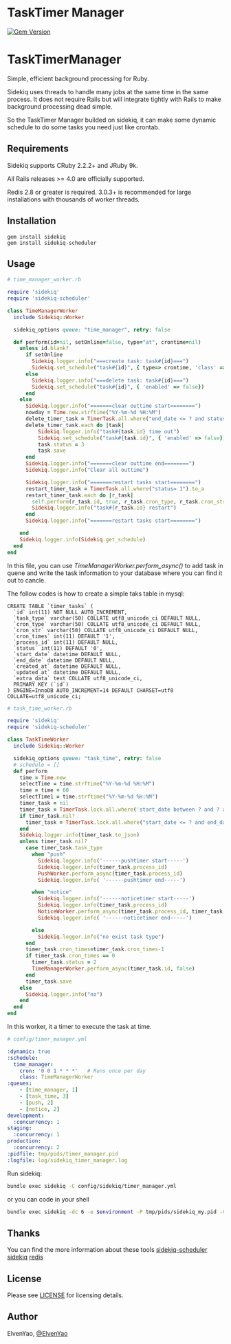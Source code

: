 TaskTimer Manager
================

[![Gem Version](https://badge.fury.io/rb/sidekiq.svg)](https://rubygems.org/gems/sidekiq)

# TaskTimerManager
Simple, efficient background processing for Ruby.

Sidekiq uses threads to handle many jobs at the same time in the
same process.  It does not require Rails but will integrate tightly with
Rails to make background processing dead simple.

So the TaskTimer Manager builded on sidekiq, it can make some dynamic schedule to 
do some tasks you need just like crontab.


Requirements
-----------------

Sidekiq supports CRuby 2.2.2+ and JRuby 9k.

All Rails releases >= 4.0 are officially supported.

Redis 2.8 or greater is required.  3.0.3+ is recommended for large
installations with thousands of worker threads.


Installation
-----------------

``` shell
gem install sidekiq
gem install sidekiq-scheduler
```


Usage
-----------------

``` ruby
# time_manager_worker.rb

require 'sidekiq'
require 'sidekiq-scheduler'

class TimeManagerWorker
  include Sidekiq::Worker

  sidekiq_options queue: "time_manager", retry: false

  def perform(id=nil, setOnline=false, type="at", crontime=nil)
    unless id.blank?
      if setOnline
        Sidekiq.logger.info("===create task: task#{id}===")
        Sidekiq.set_schedule("task#{id}", { type=> crontime, 'class' => 'TaskTimeWorker', 'queue' => 'task_time'})
      else
        Sidekiq.logger.info("===delete task: task#{id}===")
        Sidekiq.set_schedule("task#{id}", { 'enabled' => false})
      end
    else
      Sidekiq.logger.info("=======clear outtime start========")
      nowday = Time.new.strftime("%Y-%m-%d %H:%M")
      delete_timer_task = TimerTask.all.where("end_date <= ? and status= 1 and cron_type = 'cron'", nowday).to_a
      delete_timer_task.each do |task|
          Sidekiq.logger.info("task#{task.id} time out")
          Sidekiq.set_schedule("task#{task.id}", { 'enabled' => false})
          task.status = 3
          task.save
      end
      Sidekiq.logger.info("=======clear outtime end========")
      Sidekiq.logger.info("Clear all outtime")

      Sidekiq.logger.info("=======restart tasks start========")
      restart_timer_task = TimerTask.all.where("status= 1").to_a
      restart_timer_task.each do |r_task|
        self.perform(r_task.id, true, r_task.cron_type, r_task.cron_str)
        Sidekiq.logger.info("task#{r_task.id} restart")
      end
      Sidekiq.logger.info("=======restart tasks start========")

    end
    Sidekiq.logger.info(Sidekiq.get_schedule)
  end
end

```
In this file, you can use <I>TimeManagerWorker.perform_async()</I> to add task in quene and write the task information to your database 
where you can find it out to cancle. 

The follow codes is how to create a simple taks table in mysql:
``` mysql
CREATE TABLE `timer_tasks` (
  `id` int(11) NOT NULL AUTO_INCREMENT,
  `task_type` varchar(50) COLLATE utf8_unicode_ci DEFAULT NULL,
  `cron_type` varchar(50) COLLATE utf8_unicode_ci DEFAULT NULL,
  `cron_str` varchar(50) COLLATE utf8_unicode_ci DEFAULT NULL,
  `cron_times` int(11) DEFAULT '1',
  `process_id` int(11) DEFAULT NULL,
  `status` int(11) DEFAULT '0',
  `start_date` datetime DEFAULT NULL,
  `end_date` datetime DEFAULT NULL,
  `created_at` datetime DEFAULT NULL,
  `updated_at` datetime DEFAULT NULL,
  `extra_data` text COLLATE utf8_unicode_ci,
  PRIMARY KEY (`id`)
) ENGINE=InnoDB AUTO_INCREMENT=14 DEFAULT CHARSET=utf8 COLLATE=utf8_unicode_ci;
```


``` ruby
# task_time_worker.rb

require 'sidekiq'
require 'sidekiq-scheduler'

class TaskTimeWorker
  include Sidekiq::Worker

  sidekiq_options queue: "task_time", retry: false
  # schedule = []
  def perform
    time = Time.new
    selectTime = time.strftime("%Y-%m-%d %H:%M")
    time = time + 60
    selectTime1 = time.strftime("%Y-%m-%d %H:%M")
    timer_task = nil
    timer_task = TimerTask.lock.all.where('start_date between ? and ? and status= 1', selectTime, selectTime1).first
    if timer_task.nil?
      timer_task = TimerTask.lock.all.where("start_date <= ? and end_date >= ? and status= 1 and cron_type = 'cron'", selectTime, selectTime1).first
    end
    Sidekiq.logger.info(timer_task.to_json)
    unless timer_task.nil?
      case timer_task.task_type
        when "push"
          Sidekiq.logger.info('------pushtimer start-----')
          Sidekiq.logger.info(timer_task.process_id)
          PushWorker.perform_async(timer_task.process_id)
          Sidekiq.logger.info( '------pushtimer end-----')

        when "notice"
          Sidekiq.logger.info('------noticetimer start-----')
          Sidekiq.logger.info(timer_task.process_id)
          NoticeWorker.perform_async(timer_task.process_id, timer_task.extra_data)
          Sidekiq.logger.info( '------noticetimer end-----')

        else
          Sidekiq.logger.info("no exist task type")
      end
      timer_task.cron_times=timer_task.cron_times-1
      if timer_task.cron_times == 0
        timer_task.status = 2
        TimeManagerWorker.perform_async(timer_task.id, false)
      end
      timer_task.save
    else
      Sidekiq.logger.info("no")
    end
  end
end

```
In this worker, it a timer to execute the task at time.



``` yaml
# config/timer_manager.yml

:dynamic: true
:schedule:
  time_manager:
    cron: '0 0 1 * * *'   # Runs once per day
    class: TimeManagerWorker
:queues:
    - [time_manager, 1]
    - [task_time, 3]
    - [push, 2]
    - [notice, 2]
development:
  :concurrency: 1
staging:
  :concurrency: 1
production:
  :concurrency: 2
:pidfile: tmp/pids/timer_manager.pid
:logfile: log/sidekiq_timer_manager.log
```

Run sidekiq:

``` sh
bundle exec sidekiq -C config/sidekiq/timer_manager.yml

```
or you can code in your shell
``` sh
bundle exec sidekiq -dc 6 -e $environment -P tmp/pids/sidekiq_my.pid -C config/sidekiq/timer_manager.yml -L log/sidekiq_timer_manager.log
```



Thanks
-----------------

You can find the more information about these tools
[sidekiq-scheduler](https://github.com/moove-it/sidekiq-scheduler) 
[sidekiq](https://github.com/moove-it/sidekiq-scheduler)
[redis](https://redis.io/)


License
-----------------

Please see [LICENSE](https://github.com/mperham/sidekiq/blob/master/LICENSE) for licensing details.


Author
-----------------

ElvenYao, [@ElvenYao](http://52Elven.com)
